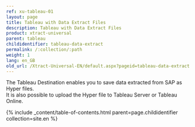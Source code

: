 ```yaml
---
ref: xu-tableau-01
layout: page
title: Tableau with Data Extract Files
description: Tableau with Data Extract Files
product: xtract-universal
parent: tableau
childidentifier: tableau-data-extract
permalink: /:collection/:path
weight: 1
lang: en_GB
old_url: /Xtract-Universal-EN/default.aspx?pageid=tableau-data-extract
---
```


The Tableau Destination enables you to save data extracted from SAP as Hyper files.<br> 
It is also possible to upload the Hyper file to Tableau Server or Tableau Online.

{% include _content/table-of-contents.html parent=page.childidentifier collection=site.en %}
